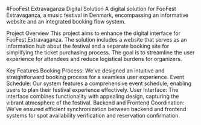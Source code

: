 

#FooFest Extravaganza Digital Solution
A digital solution for FooFest Extravaganza, a music festival in Denmark, encompassing an informative website and an integrated booking flow system.

Project Overview
This project aims to enhance the digital interface for FooFest Extravaganza. The solution includes a website that serves as an information hub about the festival and a separate booking site for simplifying the ticket purchasing process. The goal is to streamline the user experience for attendees and reduce logistical burdens for organizers.

Key Features
Booking Process: We've designed an intuitive and straightforward booking process for a seamless user experience.
Event Schedule: Our system features a comprehensive event schedule, enabling users to plan their festival experience effectively.
User Interface: The interface combines functionality with appealing design, capturing the vibrant atmosphere of the festival.
Backend and Frontend Coordination: We've ensured efficient synchronization between backend and frontend systems for spot availability verification and reservation confirmation.

